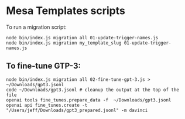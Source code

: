 # Mesa Templates scripts

To run a migration script:
```
node bin/index.js migration all 01-update-trigger-names.js
node bin/index.js migration my_template_slug 01-update-trigger-names.js
```


## To fine-tune GTP-3:
```
node bin/index.js migration all 02-fine-tune-gpt-3.js > ~/Downloads/gpt3.jsonl
code ~/Downloads/gpt3.jsonl # cleanup the output at the top of the file
openai tools fine_tunes.prepare_data -f  ~/Downloads/gpt3.jsonl
openai api fine_tunes.create -t "/Users/jeff/Downloads/gpt3_prepared.jsonl" -m davinci
```